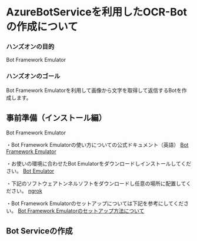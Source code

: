 # AzureBotServiceを利用したOCR-Botの作成について
### ハンズオンの目的
Bot Framework Emulator

### ハンズオンのゴール
Bot Framework Emulatorを利用して画像から文字を取得して返信するBotを作成します。

## 事前準備（インストール編）
Bot Framework Emulator

・Bot Framework Emulatorの使い方についての公式ドキュメント（英語）
[Bot Framework Emulator](https://docs.microsoft.com/en-us/bot-framework/debug-bots-emulator)

・お使いの環境に合わせたBot Emulatorをダウンロードしインストールしてください。
[Bot Emulator](https://github.com/Microsoft/BotFramework-Emulator/releases/tag/v3.5.31)

・下記のソフトウェアトンネルソフトをダウンロードし任意の場所に配置してください。
[ngrok](https://ngrok.com/)

・Bot Framework Emulatorのセットアップについては下記を参考にしてください。
[Bot Framework Emulatorのセットアップ方法について](http://qiita.com/kingkinoko/items/eb83f8ca00c516eac29e)

## Bot Serviceの作成
